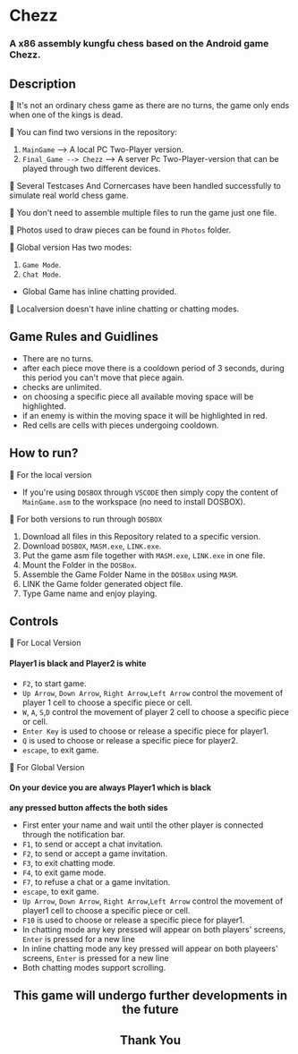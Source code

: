 # Chezz
### A x86 assembly kungfu chess based on the Android game Chezz.

## Description

🔵 It's not an ordinary chess game as there are no turns, the game only ends when one of the kings is dead.

🔵 You can find two versions in the repository:
 1. `MainGame` --> A local PC Two-Player version. 
 2. `Final_Game --> Chezz` --> A server Pc Two-Player-version that can be played through two different devices.
 
🔵 Several Testcases And Cornercases have been handled successfully to simulate real world chess game.

🔵 You don't need to assemble multiple files to run the game just one file.

🔵 Photos used to draw pieces can be found in `Photos` folder.

🔵 Global version Has two modes:
 1. `Game Mode`.  
 2. `Chat Mode`.
 * Global Game has inline chatting provided.

🔵 Localversion doesn't have inline chatting or chatting modes.

## Game Rules and Guidlines

* There are no turns.
* after each piece move there is a cooldown period of 3 seconds, during this period you can't move that piece again.
* checks are unlimited.
* on choosing a specific piece all available moving space will be highlighted.
* if an enemy is within the moving space it will be highlighted in red.
* Red cells are cells with pieces undergoing cooldown.
## How to run?
🔵 For the local version
* If you're using `DOSBOX` through `VSCODE` then simply copy the content of `MainGame.asm` to the workspace (no need to install DOSBOX).

🔵 For both versions to run through `DOSBOX`
1. Download all files in this Repository related to a specific version.
2. Download `DOSBOX`, `MASM.exe`, `LINK.exe`.
3. Put the game asm file together with `MASM.exe`, `LINK.exe` in one file.
4. Mount the Folder in the `DOSBox`.
5. Assemble the Game Folder Name in the `DOSBox` using `MASM`.
6. LINK the Game folder generated object file.
7. Type Game name and enjoy playing.

## Controls
🔵 For Local Version
#### **Player1 is black and Player2 is white**
* `F2`, to start game.
* `Up Arrow`, `Down Arrow`, `Right Arrow`,`Left Arrow` control the movement of player 1 cell to choose a specific piece or cell.
* `W`, `A`, `S`,`D` control the movement of player 2 cell to choose a specific piece or cell.
* `Enter Key` is used to choose or release a specific piece for player1.
* `Q` is used to choose or release a specific piece for player2.
* `escape`, to exit game.

🔵 For Global Version
#### **On your device you are always Player1 which is black**
**any pressed button affects the both sides**
* First enter your name and wait until the other player is connected through the notification bar.
* `F1`, to send or accept a chat invitation.
* `F2`, to send or accept a game invitation.
* `F3`, to exit chatting mode.
* `F4`, to exit game mode.
* `F7`, to refuse a chat or a game invitation.
* `escape`, to exit game.
* `Up Arrow`, `Down Arrow`, `Right Arrow`,`Left Arrow` control the movement of player1 cell to choose a specific piece or cell.
* `F10` is used to choose or release a specific piece for player1.
*  In chatting mode any key pressed will appear on both players' screens, `Enter` is pressed for a new line
*  In inline chatting mode any key pressed will appear on both playeers' screens, `Enter` is pressed for a new line
*  Both chatting modes support scrolling.
<p align="center">
  <h2 align="center" > This game will undergo further developments in the future </h2>
</p> 
<p align="center">
  <h2 align="center"> Thank You </h2>
</p>






